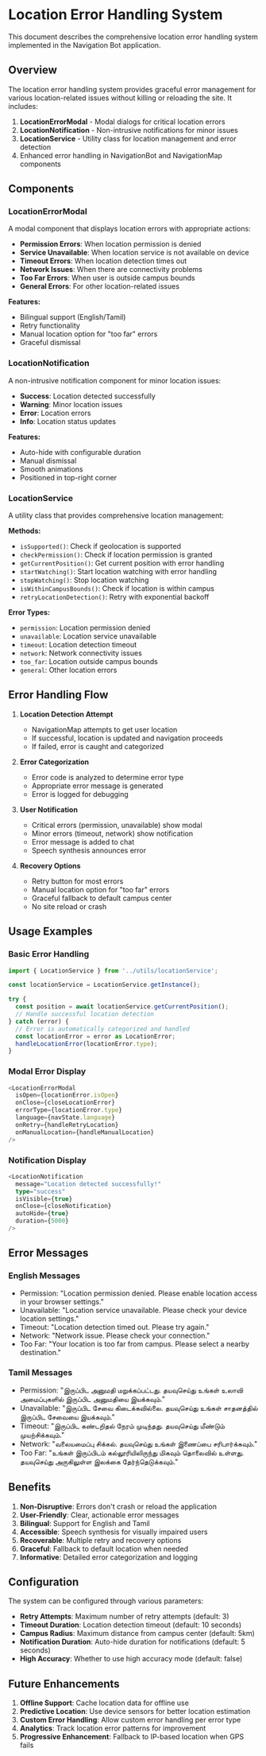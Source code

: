 # Location Error Handling System

This document describes the comprehensive location error handling system implemented in the Navigation Bot application.

## Overview

The location error handling system provides graceful error management for various location-related issues without killing or reloading the site. It includes:

1. **LocationErrorModal** - Modal dialogs for critical location errors
2. **LocationNotification** - Non-intrusive notifications for minor issues
3. **LocationService** - Utility class for location management and error detection
4. Enhanced error handling in NavigationBot and NavigationMap components

## Components

### LocationErrorModal

A modal component that displays location errors with appropriate actions:

- **Permission Errors**: When location permission is denied
- **Service Unavailable**: When location service is not available on device
- **Timeout Errors**: When location detection times out
- **Network Issues**: When there are connectivity problems
- **Too Far Errors**: When user is outside campus bounds
- **General Errors**: For other location-related issues

**Features:**
- Bilingual support (English/Tamil)
- Retry functionality
- Manual location option for "too far" errors
- Graceful dismissal

### LocationNotification

A non-intrusive notification component for minor location issues:

- **Success**: Location detected successfully
- **Warning**: Minor location issues
- **Error**: Location errors
- **Info**: Location status updates

**Features:**
- Auto-hide with configurable duration
- Manual dismissal
- Smooth animations
- Positioned in top-right corner

### LocationService

A utility class that provides comprehensive location management:

**Methods:**
- `isSupported()`: Check if geolocation is supported
- `checkPermission()`: Check if location permission is granted
- `getCurrentPosition()`: Get current position with error handling
- `startWatching()`: Start location watching with error handling
- `stopWatching()`: Stop location watching
- `isWithinCampusBounds()`: Check if location is within campus
- `retryLocationDetection()`: Retry with exponential backoff

**Error Types:**
- `permission`: Location permission denied
- `unavailable`: Location service unavailable
- `timeout`: Location detection timeout
- `network`: Network connectivity issues
- `too_far`: Location outside campus bounds
- `general`: Other location errors

## Error Handling Flow

1. **Location Detection Attempt**
   - NavigationMap attempts to get user location
   - If successful, location is updated and navigation proceeds
   - If failed, error is caught and categorized

2. **Error Categorization**
   - Error code is analyzed to determine error type
   - Appropriate error message is generated
   - Error is logged for debugging

3. **User Notification**
   - Critical errors (permission, unavailable) show modal
   - Minor errors (timeout, network) show notification
   - Error message is added to chat
   - Speech synthesis announces error

4. **Recovery Options**
   - Retry button for most errors
   - Manual location option for "too far" errors
   - Graceful fallback to default campus center
   - No site reload or crash

## Usage Examples

### Basic Error Handling

```typescript
import { LocationService } from '../utils/locationService';

const locationService = LocationService.getInstance();

try {
  const position = await locationService.getCurrentPosition();
  // Handle successful location detection
} catch (error) {
  // Error is automatically categorized and handled
  const locationError = error as LocationError;
  handleLocationError(locationError.type);
}
```

### Modal Error Display

```typescript
<LocationErrorModal
  isOpen={locationError.isOpen}
  onClose={closeLocationError}
  errorType={locationError.type}
  language={navState.language}
  onRetry={handleRetryLocation}
  onManualLocation={handleManualLocation}
/>
```

### Notification Display

```typescript
<LocationNotification
  message="Location detected successfully!"
  type="success"
  isVisible={true}
  onClose={closeNotification}
  autoHide={true}
  duration={5000}
/>
```

## Error Messages

### English Messages
- Permission: "Location permission denied. Please enable location access in your browser settings."
- Unavailable: "Location service unavailable. Please check your device location settings."
- Timeout: "Location detection timed out. Please try again."
- Network: "Network issue. Please check your connection."
- Too Far: "Your location is too far from campus. Please select a nearby destination."

### Tamil Messages
- Permission: "இருப்பிட அனுமதி மறுக்கப்பட்டது. தயவுசெய்து உங்கள் உலாவி அமைப்புகளில் இருப்பிட அனுமதியை இயக்கவும்."
- Unavailable: "இருப்பிட சேவை கிடைக்கவில்லை. தயவுசெய்து உங்கள் சாதனத்தில் இருப்பிட சேவையை இயக்கவும்."
- Timeout: "இருப்பிட கண்டறிதல் நேரம் முடிந்தது. தயவுசெய்து மீண்டும் முயற்சிக்கவும்."
- Network: "வலையமைப்பு சிக்கல். தயவுசெய்து உங்கள் இணைப்பை சரிபார்க்கவும்."
- Too Far: "உங்கள் இருப்பிடம் கல்லூரியிலிருந்து மிகவும் தொலைவில் உள்ளது. தயவுசெய்து அருகிலுள்ள இலக்கை தேர்ந்தெடுக்கவும்."

## Benefits

1. **Non-Disruptive**: Errors don't crash or reload the application
2. **User-Friendly**: Clear, actionable error messages
3. **Bilingual**: Support for English and Tamil
4. **Accessible**: Speech synthesis for visually impaired users
5. **Recoverable**: Multiple retry and recovery options
6. **Graceful**: Fallback to default location when needed
7. **Informative**: Detailed error categorization and logging

## Configuration

The system can be configured through various parameters:

- **Retry Attempts**: Maximum number of retry attempts (default: 3)
- **Timeout Duration**: Location detection timeout (default: 10 seconds)
- **Campus Radius**: Maximum distance from campus center (default: 5km)
- **Notification Duration**: Auto-hide duration for notifications (default: 5 seconds)
- **High Accuracy**: Whether to use high accuracy mode (default: false)

## Future Enhancements

1. **Offline Support**: Cache location data for offline use
2. **Predictive Location**: Use device sensors for better location estimation
3. **Custom Error Handling**: Allow custom error handling per error type
4. **Analytics**: Track location error patterns for improvement
5. **Progressive Enhancement**: Fallback to IP-based location when GPS fails 